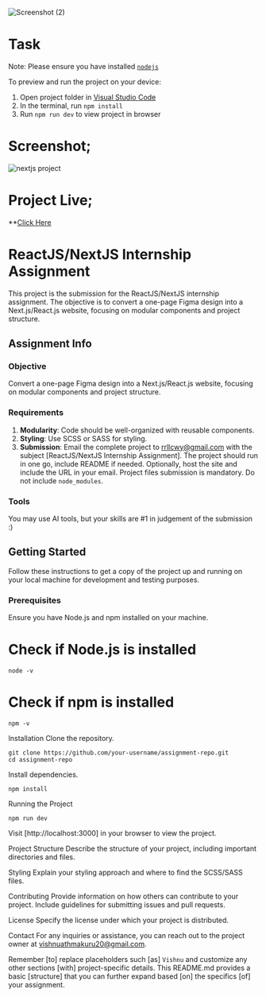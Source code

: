 ![Screenshot (2)](https://github.com/vishnuu5/Nextjs-reactjs-Assignment/assets/139614960/48bf7fe6-4c32-4af0-be32-ad672e6a1e30)
  # Task

  Note: Please ensure you have installed <code><a href="https://nodejs.org/en/download/">nodejs</a></code>

  To preview and run the project on your device:
  1) Open project folder in <a href="https://code.visualstudio.com/download">Visual Studio Code</a>
  2) In the terminal, run `npm install`
  3) Run `npm run dev` to view project in browser

# Screenshot;
![nextjs project](https://github.com/vishnuu5/Nextjs-reactjs-Assignment/assets/139614960/cdb46f55-0020-4966-aed9-9eb0122dbf55)


# Project Live;
**[Click Here](https://nextjs-reactjs-assignment.vercel.app/)



# ReactJS/NextJS Internship Assignment

This project is the submission for the ReactJS/NextJS internship assignment. The objective is to convert a one-page Figma design into a Next.js/React.js website, focusing on modular components and project structure.

## Assignment Info

### Objective

Convert a one-page Figma design into a Next.js/React.js website, focusing on modular components and project structure.

### Requirements

1. **Modularity**: Code should be well-organized with reusable components.
2. **Styling**: Use SCSS or SASS for styling.
3. **Submission**: Email the complete project to rrllcwy@gmail.com with the subject [ReactJS/NextJS Internship Assignment]. The project should run in one go, include README if needed. Optionally, host the site and include the URL in your email. Project files submission is mandatory. Do not include `node_modules`.

### Tools

You may use AI tools, but your skills are #1 in judgement of the submission :)

## Getting Started

Follow these instructions to get a copy of the project up and running on your local machine for development and testing purposes.

### Prerequisites

Ensure you have Node.js and npm installed on your machine.


# Check if Node.js is installed
```
node -v
```
# Check if npm is installed
```
npm -v
```
Installation
Clone the repository.
```
git clone https://github.com/your-username/assignment-repo.git
cd assignment-repo
```
Install dependencies.
```
npm install
```
Running the Project
```
npm run dev
```
Visit [http://localhost:3000] in your browser to view the project.

Project Structure
Describe the structure of your project, including important directories and files.

Styling
Explain your styling approach and where to find the SCSS/SASS files.

Contributing
Provide information on how others can contribute to your project. Include guidelines for submitting issues and pull requests.

License
Specify the license under which your project is distributed.

Contact
For any inquiries or assistance, you can reach out to the project owner at vishnuathmakuru20@gmail.com.


Remember [to] replace placeholders such [as] `Vishnu` and customize any other sections [with] project-specific details. This README.md provides a basic [structure] that you can further expand based [on] the specifics [of] your assignment.
